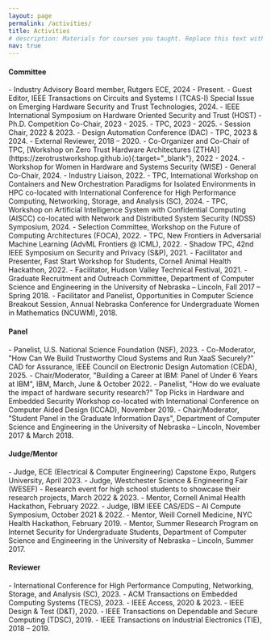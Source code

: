 ```yaml
---
layout: page
permalink: /activities/
title: Activities
# description: Materials for courses you taught. Replace this text with your description.
nav: true
---
```


<!-- For now, this page is assumed to be a static description of your courses. You can convert it to a collection similar to `_projects/` so that you can have a dedicated page for each course.

Organize your courses by years, topics, or universities, however you like! -->

<h4><b>Committee</b></h4>
- Industry Advisory Board member, Rutgers ECE, 2024 - Present. 
- Guest Editor, IEEE Transactions on Circuits and Systems I (TCAS-I) Special Issue on Emerging Hardware Security and Trust Technologies, 2024.
- IEEE International Symposium on Hardware Oriented Security and Trust (HOST)
    - Ph.D. Competition Co-Chair, 2023 - 2025. 
    - TPC, 2023 - 2025. 
    - Session Chair, 2022 & 2023.
- Design Automation Conference (DAC)
    - TPC, 2023 & 2024. 
    - External Reviewer, 2018 – 2020.
- Co-Organizer and Co-Chair of TPC, [Workshop on Zero Trust Hardware Architectures (ZTHA)](https://zerotrustworkshop.github.io){:target="_blank"}, 2022 - 2024. 
- Workshop for Women in Hardware and Systems Security (WISE)
    - General Co-Chair, 2024. 
    - Industry Liaison, 2022.
- TPC, International Workshop on Containers and New Orchestration Paradigms for Isolated Environments in HPC co-located with International Conference for High Performance Computing, Networking, Storage, and Analysis (SC), 2024. 
- TPC, Workshop on Artificial Intelligence System with Confidential Computing (AISCC) co-located with Network and Distributed
System Security (NDSS) Symposium, 2024.
- Selection Committee, Workshop on the Future of Computing Architectures (FOCA), 2022.  
- TPC, New Frontiers in Adversarial Machine Learning (AdvML Frontiers @ ICML), 2022. 
- Shadow TPC, 42nd IEEE Symposium on Security and Privacy (S&P), 2021. 
- Facilitator and Presenter, Fast Start Workshop for Students, Cornell Animal Health Hackathon, 2022. 
- Facilitator, Hudson Valley Technical Festival, 2021. 
- Graduate Recruitment and Outreach Committee, Department of Computer Science and Engineering in the University of Nebraska – Lincoln, Fall 2017 – Spring 2018. 
- Facilitator and Panelist, Opportunities in Computer Science Breakout Session, Annual Nebraska Conference for Undergraduate Women in Mathematics (NCUWM), 2018. 

<h4><b>Panel</b></h4>
- Panelist, U.S. National Science Foundation (NSF), 2023. 
- Co-Moderator, "How Can We Build Trustworthy Cloud Systems and Run XaaS Securely?" CAD for Assurance, IEEE Council on Electronic Design Automation (CEDA), 2025.
- Chair/Moderator, "Building a Career at IBM: Panel of Under 6 Years at IBM", IBM, March, June & October 2022. 
- Panelist, "How do we evaluate the impact of hardware security research?" Top Picks in Hardware and Embedded Security Workshop co-located with International Conference on Computer Aided Design (ICCAD), November 2019. 
- Chair/Moderator, "Student Panel in the Graduate Information Days", Department of Computer Science and Engineering in the University of Nebraska – Lincoln, November 2017 & March 2018. 

<h4><b>Judge/Mentor</b></h4>
- Judge, ECE (Electrical & Computer Engineering) Capstone Expo, Rutgers University, April 2023.
- Judge, Westchester Science & Engineering Fair (WESEF) - Research event for high school students to showcase their research projects, March 2022 & 2023. 
- Mentor, Cornell Animal Health Hackathon, February 2022. 
- Judge, IBM IEEE CAS/EDS – AI Compute Symposium, October 2021 & 2022. 
- Mentor, Weill Cornell Medicine, NYC Health Hackathon, February 2019. 
- Mentor, Summer Research Program on Internet Security for Undergraduate Students, Department of Computer Science and Engineering in the University of Nebraska – Lincoln, Summer 2017. 

<h4><b>Reviewer</b></h4>
- International Conference for High Performance Computing, Networking, Storage, and Analysis (SC), 2023. 
- ACM Transactions on Embedded Computing Systems (TECS), 2023. 
- IEEE Access, 2020 & 2023. 
- IEEE Design & Test (D&T), 2020. 
- IEEE Transactions on Dependable and Secure Computing (TDSC), 2019. 
- IEEE Transactions on Industrial Electronics (TIE), 2018 – 2019. 
